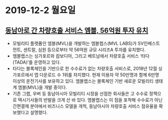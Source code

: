 # 2019-12-2 월요일

## [동남아로 간 차량호출 서비스 엠블, 56억원 투자 유치](http://www.bloter.net/archives/363152)
- 모빌리티 플랫폼인 엠블(MVL)을 개발하는 엠블랩스(MVL LABS)가 SV인베스트먼트, 센트랄, 심원 등으로부터 약 56억원 규모 시리즈A 투자를 유치했다.
- 엠블랩스는 싱가포르와 캄보디아, 그리고 베트남에서 차량호출 서비스 ‘타다(TADA)’를 운영하고 있다.
- 타다는 블록체인을 기반으로 한 수수료가 없는 차량호출 서비스로, 2018년 12월 싱가포르에서 앱 다운로드 수 1위를 차지했다. 현재 이용자 약 50만명과 함께 6만명 이상의 운전기사를 보유하고 있다. 엠블랩스는 블록체인 기반 새로운 모빌리티 생태계 엠블(MVL)을 개발 중이다.
- 기존 그랩, 우버 등 동남아시아 모빌리티 시장을 선점한 회사들은 고 수수료 정책으로 택시기사들의 반발을 크게 산 바 있다. 엠블랩스는 이 점을 포착해 수수료가 아닌 간편결제 분야에서 비즈니스 모델을 개척, 동남아시아 차량호출 서비스 점유율을 확보했다고 설명했다.
